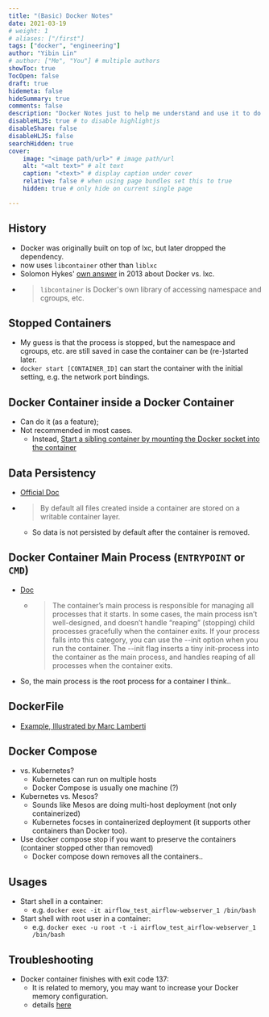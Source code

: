```yaml
---
title: "(Basic) Docker Notes"
date: 2021-03-19
# weight: 1
# aliases: ["/first"]
tags: ["docker", "engineering"]
author: "Yibin Lin"
# author: ["Me", "You"] # multiple authors
showToc: true
TocOpen: false
draft: true
hidemeta: false
hideSummary: true
comments: false
description: "Docker Notes just to help me understand and use it to do things I want."
disableHLJS: true # to disable highlightjs
disableShare: false
disableHLJS: false
searchHidden: true
cover:
    image: "<image path/url>" # image path/url
    alt: "<alt text>" # alt text
    caption: "<text>" # display caption under cover
    relative: false # when using page bundles set this to true
    hidden: true # only hide on current single page

---
```


## History

- Docker was originally built on top of lxc, but later dropped the dependency.
- now uses `libcontainer` other than `liblxc`
- Solomon Hykes' [own answer](https://stackoverflow.com/questions/17989306/what-does-docker-add-to-lxc-tools-the-userspace-lxc-tools) in 2013 about Docker vs. lxc.
- > `libcontainer` is Docker's own library of accessing namespace and cgroups, etc.

## Stopped Containers

- My guess is that the process is stopped, but the namespace and cgroups, etc. are still saved in case the container can be (re-)started later.
- `docker start [CONTAINER_ID]` can start the container with the initial setting, e.g. the network port bindings.

## Docker Container inside a Docker Container

- Can do it (as a feature);
- Not recommended in most cases.
  - Instead, [Start a sibling container by mounting the Docker socket into the container](https://stackoverflow.com/questions/27879713/is-it-ok-to-run-docker-from-inside-docker)

## Data Persistency

- [Official Doc](https://docs.docker.com/storage/)
- > By default all files created inside a container are stored on a writable container layer.
  - So data is not persisted by default after the container is removed.

## Docker Container Main Process (`ENTRYPOINT` or `CMD`)

- [Doc](https://docs.docker.com/config/containers/multi-service_container/)
  - > The container’s main process is responsible for managing all processes that it starts. In some cases, the main process isn’t well-designed, and doesn’t handle “reaping” (stopping) child processes gracefully when the container exits. If your process falls into this category, you can use the --init option when you run the container. The --init flag inserts a tiny init-process into the container as the main process, and handles reaping of all processes when the container exits.
- So, the main process is the root process for a container I think..

## DockerFile

- [Example, Illustrated by Marc Lamberti](../example_docker_file.txt)

## Docker Compose

- vs. Kubernetes?
  - Kubernetes can run on multiple hosts
  - Docker Compose is usually one machine (?)
- Kubernetes vs. Mesos?
  - Sounds like Mesos are doing multi-host deployment (not only containerized)
  - Kubernetes focses in containerized deployment (it supports other containers than Docker too).
- Use docker compose stop if you want to preserve the containers (container stopped other than removed)
  - Docker compose down removes all the containers..

## Usages

- Start shell in a container:
  - e.g. `docker exec -it airflow_test_airflow-webserver_1 /bin/bash`
- Start shell with root user in a container:
  - e.g. `docker exec -u root -t -i airflow_test_airflow-webserver_1 /bin/bash`

## Troubleshooting

- Docker container finishes with exit code 137:
  - It is related to memory, you may want to increase your Docker memory configuration.
  - details [here](https://www.petefreitag.com/item/848.cfm)
